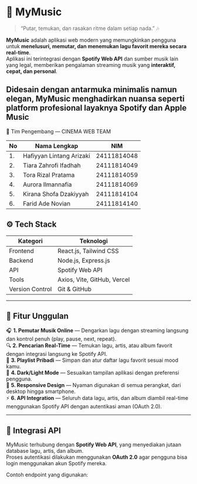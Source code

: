 # 🎵 **MyMusic**

> “Putar, temukan, dan rasakan ritme dalam setiap nada.” 🎶  

**MyMusic** adalah aplikasi web modern yang memungkinkan pengguna untuk **menelusuri, memutar, dan menemukan lagu favorit mereka secara real-time**.  
Aplikasi ini terintegrasi dengan **Spotify Web API** dan sumber musik lain yang legal, memberikan pengalaman streaming musik yang **interaktif, cepat, dan personal**.

Didesain dengan antarmuka minimalis namun elegan, **MyMusic** menghadirkan nuansa seperti platform profesional layaknya Spotify dan Apple Music
---

👥 Tim Pengembang — CINEMA WEB TEAM

| No | Nama Lengkap             | NIM         |
| -- | ------------------------ | ----------- |
| 1. | Hafiyyan Lintang Arizaki | 24111814048 |
| 2. | Tiara Zahrofi Ifadhah    | 24111814049 |
| 3. | Tora Rizal Pratama       | 24111814059 |
| 4. | Aurora Ilmannafia        | 24111814069 |
| 5. | Kirana Shofa Dzakiyyah   | 24111814104 |
| 6. | Farid Ade Novian         | 24111814140 |



## ⚙️ **Tech Stack**
| Kategori | Teknologi |
|-----------|------------|
| Frontend | React.js, Tailwind CSS |
| Backend | Node.js, Express.js |
| API | Spotify Web API |
| Tools | Axios, Vite, GitHub, Vercel |
| Version Control | Git & GitHub |

---

## 🚀 **Fitur Unggulan**
🎧 **1. Pemutar Musik Online** — Dengarkan lagu dengan streaming langsung dan kontrol penuh (play, pause, next, repeat).  
🔍 **2. Pencarian Real-Time** — Temukan lagu, artis, atau album favorit dengan integrasi langsung ke Spotify API.  
💾 **3. Playlist Pribadi** — Simpan dan atur daftar lagu favorit sesuai mood kamu.  
🌙 **4. Dark/Light Mode** — Sesuaikan tampilan aplikasi dengan preferensi pengguna.  
📱 **5. Responsive Design** — Nyaman digunakan di semua perangkat, dari desktop hingga smartphone.  
⚡ **6. API Integration** — Seluruh data lagu, artis, dan album diambil real-time menggunakan Spotify API dengan autentikasi aman (OAuth 2.0).

---

## 🔗 **Integrasi API**
MyMusic terhubung dengan **Spotify Web API**, yang menyediakan jutaan database lagu, artis, dan album.  
Proses autentikasi dilakukan menggunakan **OAuth 2.0** agar pengguna bisa login menggunakan akun Spotify mereka.

Contoh endpoint yang digunakan:

